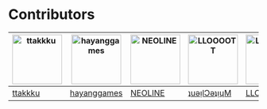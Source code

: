 # Contributors
| <img src="https://avatars.githubusercontent.com/ttakkku" width="100" title="ttakkku"> | <img src="https://avatars.githubusercontent.com/hayanggames" width="100" title="hayanggames"> | <img src="https://avatars.githubusercontent.com/code325" width="100" title="NEOLINE"> | <img src="https://avatars.githubusercontent.com/Ryzen72700" width="100" title="LLOOOOTT"> | <img src="https://avatars.githubusercontent.com/LLOOOOTT" width="100" title="LLOOOOTT"> | <img src="https://avatars.githubusercontent.com/DPS0340" width="100" title="DPS0340"> |
| ------------------------------------------------------------ | ------------------------------------------------------------ | ------------------------------------------------------------ | ------------------------------------------------------------ | ------------------------------------------------------------ | ------------------------------------------------------------ |
| [ttakkku](https://github.com/[ttakkku](https://github.com/ttakkku)) | [hayanggames](https://github.com/[hayanggames](https://github.com/hayanggames)) | [NEOLINE](https://github.com/[code325](https://github.com/code325)) | [ʇuǝᴉlƆǝʇᴉɥM](https://github.com/[Ryzen72700](https://github.com/Ryzen72700)) | [LLOOOOT](https://github.com/[lloooot](https://github.com/lloooot)) | [DPS0340](https://github.com/[dps0340](https://github.com/dps0340)) |



